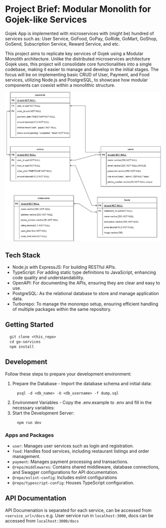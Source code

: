 # Project Brief: Modular Monolith for Gojek-like Services
Gojek App is implemented with microservices with (might be) hundred of services such as:
User Service, GoFood, GoPay, GoRide, GoMart, GoShop, GoSend, Subscription Service, Reward Service, and etc. 

This project aims to replicate key services of Gojek using a Modular Monolith architecture. Unlike the distributed microservices architecture Gojek uses, this project will consolidate core functionalities into a single codebase, making it easier to manage and develop in the initial stages. The focus will be on implementing basic CRUD of User, Payment, and Food services, utilizing Node.js and PostgreSQL, to showcase how modular components can coexist within a monolithic structure.

<div align="center">

  ![Readme Intro](./docs/ERD.png)

</div>

## Tech Stack
- Node.js with ExpressJS: For building RESTful APIs.
- TypeScript: For adding static type definitions to JavaScript, enhancing code quality and understandability.
- OpenAPI: For documenting the APIs, ensuring they are clear and easy to use.
- PostgreSQL: As the relational database to store and manage application data.
- Turborepo: To manage the monorepo setup, ensuring efficient handling of multiple packages within the same repository.

## Getting Started
```
  git clone <this_repo>
  cd go-services
  npm install
```
## Development
Follow these steps to prepare your development environment:
1. Prepare the Database - Import the database schema and initial data:
   ```
     psql -d <db_name> -U <db_username> -f dump.sql
   ```
2. Environment Variables - Copy the .env.example to .env and fill in the necessary variables:
3. Start the Development Server:
   ```
     npm run dev
   ``` 

### Apps and Packages

- `user`: Manages user services such as login and registration.
- `food`: Handles food services, including restaurant listings and order management.
- `payment`: Manages payment processing and transactions.
- `@repo/middlewares`: Contains shared middleware, database connections, and Swagger configurations for API documentation.
- `@repo/eslint-config`: Includes eslint configurations
- `@repo/typescript-config`: Houses TypeScript configuration.

## API Documentation
API Documenation is separated for each service, can be accessed from
`<service_url>/docs`
e.g. User service run in `localhost:3000`, docs can be accessed from `localhost:3000/docs`
